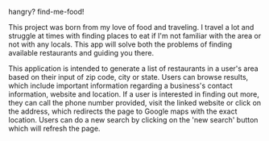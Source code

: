 hangry? find-me-food!

This project was born from my love of food and traveling. I travel a lot and struggle at times with finding places to eat if I'm not familiar with the area or not with any locals. This app will solve both the problems of finding available restaurants and guiding you there.

This application is intended to generate a list of restaurants in a user's area based on their input of zip code, city or state. Users can browse results, which include important information regarding a business's contact information, website and location. If a user is interested in finding out more, they can call the phone number provided, visit the linked website or click on the address, which redirects the page to Google maps with the exact location. Users can do a new search by clicking on the 'new search' button which will refresh the page.    

